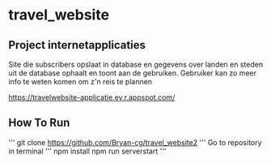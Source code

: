 # travel_website
## Project internetapplicaties
Site die subscribers opslaat in database en gegevens over landen en steden uit de database ophaalt en toont aan de gebruiken. Gebruiker kan zo meer info te weten komen om z'n reis te plannen

https://travelwebsite-applicatie.ey.r.appspot.com/
## How To Run
'''
git clone https://github.com/Bryan-cg/travel_website2
'''
Go to repository in terminal
'''
  npm install
  npm run serverstart
'''
